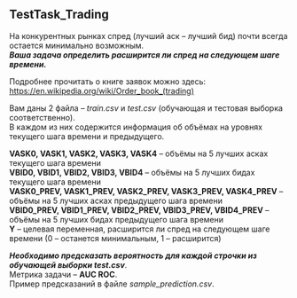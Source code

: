 ## TestTask_Trading
На конкурентных рынках спред (лучший аск – лучший бид) почти всегда остается минимально возможным.\
***Ваша задача определить расширится ли спред на следующем шаге времени.***

Подробнее прочитать о книге заявок можно здесь: https://en.wikipedia.org/wiki/Order_book_(trading)

Вам даны 2 файла – *train.csv* и *test.csv* (обучающая и тестовая выборка соответственно).\
В каждом из них содержится информация об объёмах на уровнях текущего шага времени и предыдущего.

**VASK0, VASK1, VASK2, VASK3, VASK4** – объёмы на 5 лучших асках текущего шага времени\
**VBID0, VBID1, VBID2, VBID3, VBID4** – объёмы на 5 лучших бидах текущего шага времени\
**VASK0_PREV, VASK1_PREV, VASK2_PREV, VASK3_PREV, VASK4_PREV** – объёмы на 5 лучших асках предыдущего шага времени\
**VBID0_PREV, VBID1_PREV, VBID2_PREV, VBID3_PREV, VBID4_PREV** – объёмы на 5 лучших бидах предыдущего шага времени\
**Y** – целевая переменная, расширится ли спред на следующем шаге времени (0 – останется минимальным, 1 – расширится)

***Необходимо предсказать вероятность для каждой строчки из обучающей выборки test.csv***.\
Метрика задачи – **AUC ROC**.\
Пример предсказаний в файле *sample_prediction.csv*.
